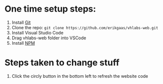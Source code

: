 # One time setup steps:

1. Install [Git](https://git-scm.com/)
2. Clone the repo: `git clone https://github.com/erikgaas/vhlabs-web.git`
3. Install Visual Studio Code
4. Drag vhlabs-web folder into VSCode
5. Install [NPM](https://www.npmjs.com/)


# Steps taken to change stuff
1. Click the circly button in the bottom left to refresh the website code